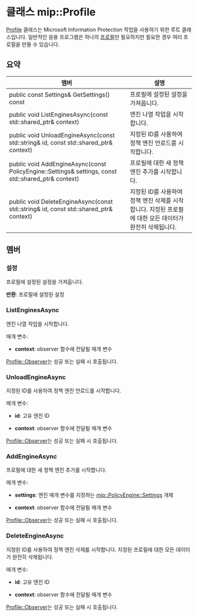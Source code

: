 # <a name="class-mipprofile"></a>클래스 mip::Profile 
[Profile](class_mip_profile.md) 클래스는 Microsoft Information Protection 작업을 사용하기 위한 루트 클래스입니다. 일반적인 응용 프로그램은 하나의 [프로필](class_mip_profile.md)만 필요하지만 필요한 경우 여러 프로필을 만들 수 있습니다.
  
## <a name="summary"></a>요약
 멤버                        | 설명                                
--------------------------------|---------------------------------------------
 public const Settings& GetSettings() const  |  프로필에 설정된 설정을 가져옵니다.
public void ListEnginesAsync(const std::shared_ptr<void>& context)  |  엔진 나열 작업을 시작합니다.
public void UnloadEngineAsync(const std::string& id, const std::shared_ptr<void>& context)  |  지정된 ID를 사용하여 정책 엔진 언로드를 시작합니다.
public void AddEngineAsync(const PolicyEngine::Settings& settings, const std::shared_ptr<void>& context)  |  프로필에 대한 새 정책 엔진 추가를 시작합니다.
public void DeleteEngineAsync(const std::string& id, const std::shared_ptr<void>& context)  |  지정된 ID를 사용하여 정책 엔진 삭제를 시작합니다. 지정된 프로필에 대한 모든 데이터가 완전히 삭제됩니다.
  
## <a name="members"></a>멤버
  
### <a name="settings"></a>설정
프로필에 설정된 설정을 가져옵니다.

  
**반환**: 프로필에 설정된 설정
  
### <a name="listenginesasync"></a>ListEnginesAsync
엔진 나열 작업을 시작합니다.

매개 변수:  
* **context**: observer 함수에 전달될 매개 변수 


[Profile::Observer](class_mip_profile_observer.md)는 성공 또는 실패 시 호출됩니다.
  
### <a name="unloadengineasync"></a>UnloadEngineAsync
지정된 ID를 사용하여 정책 엔진 언로드를 시작합니다.

매개 변수:  
* **id**: 고유 엔진 ID 


* **context**: observer 함수에 전달될 매개 변수 


[Profile::Observer](class_mip_profile_observer.md)는 성공 또는 실패 시 호출됩니다.
  
### <a name="addengineasync"></a>AddEngineAsync
프로필에 대한 새 정책 엔진 추가를 시작합니다.

매개 변수:  
* **settings**: 엔진 매개 변수를 지정하는 [mip::PolicyEngine::Settings](class_mip_policyengine_settings.md) 개체 


* **context**: observer 함수에 전달될 매개 변수 


[Profile::Observer](class_mip_profile_observer.md)는 성공 또는 실패 시 호출됩니다.
  
### <a name="deleteengineasync"></a>DeleteEngineAsync
지정된 ID를 사용하여 정책 엔진 삭제를 시작합니다. 지정된 프로필에 대한 모든 데이터가 완전히 삭제됩니다.

매개 변수:  
* **id**: 고유 엔진 ID 


* **context**: observer 함수에 전달될 매개 변수 


[Profile::Observer](class_mip_profile_observer.md)는 성공 또는 실패 시 호출됩니다.